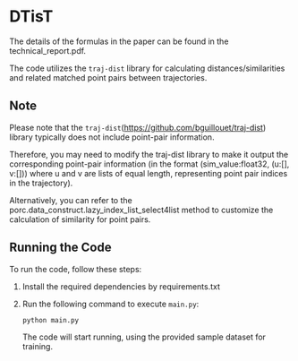 # DTisT

The details of the formulas in the paper can be found in the technical_report.pdf.

The code utilizes the `traj-dist` library for calculating distances/similarities and related matched point pairs between trajectories.

## Note

Please note that the `traj-dist`(https://github.com/bguillouet/traj-dist) library typically does not include point-pair information. 

Therefore, you may need to modify the traj-dist library to make it output the corresponding point-pair information (in the format (sim_value:float32, (u:[], v:[])) where u and v are lists of equal length, representing point pair indices in the trajectory). 

Alternatively, you can refer to the porc.data_construct.lazy_index_list_select4list method to customize the calculation of similarity for point pairs.

## Running the Code

To run the code, follow these steps:

1. Install the required dependencies by requirements.txt

2. Run the following command to execute `main.py`:

   ```bash
   python main.py
   ```

   The code will start running, using the provided sample dataset for training.
